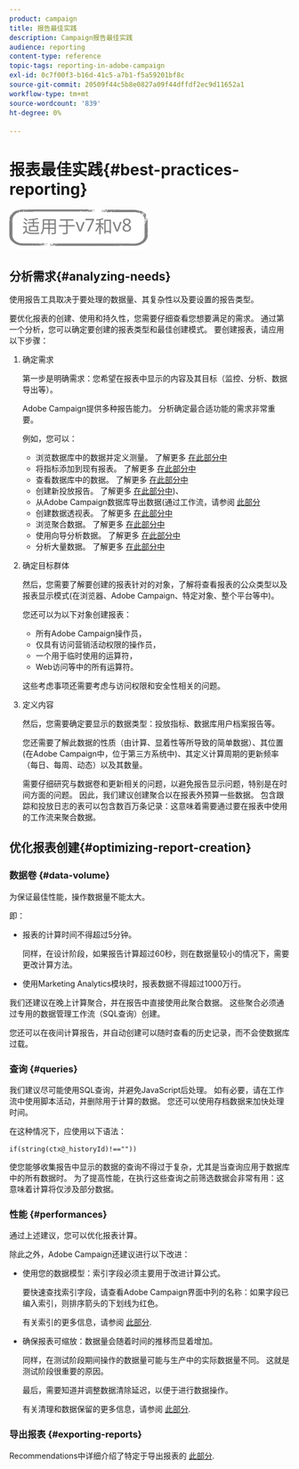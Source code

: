 ```yaml
---
product: campaign
title: 报告最佳实践
description: Campaign报告最佳实践
audience: reporting
content-type: reference
topic-tags: reporting-in-adobe-campaign
exl-id: 0c7f00f3-b16d-41c5-a7b1-f5a59201bf8c
source-git-commit: 20509f44c5b8e0827a09f44dffdf2ec9d11652a1
workflow-type: tm+mt
source-wordcount: '839'
ht-degree: 0%

---
```


# 报表最佳实践{#best-practices-reporting}

![](../../assets/common.svg)

## 分析需求{#analyzing-needs}

使用报告工具取决于要处理的数据量、其复杂性以及要设置的报告类型。

要优化报表的创建、使用和持久性，您需要仔细查看您想要满足的需求。 通过第一个分析，您可以确定要创建的报表类型和最佳创建模式。 要创建报表，请应用以下步骤：

1. 确定需求

   第一步是明确需求：您希望在报表中显示的内容及其目标（监控、分析、数据导出等）。

   Adobe Campaign提供多种报告能力。 分析确定最合适功能的需求非常重要。

   例如，您可以：

   * 浏览数据库中的数据并定义测量。 了解更多 [在此部分中](../../reporting/using/about-cubes.md)
   * 将指标添加到现有报表。 了解更多 [在此部分中](../../reporting/using/about-reports-creation-in-campaign.md)
   * 查看数据库中的数据。 了解更多 [在此部分中](../../reporting/using/about-descriptive-analysis.md)
   * 创建新投放报告。 了解更多 [在此部分中](../../reporting/using/about-reports-creation-in-campaign.md))、
   * 从Adobe Campaign数据库导出数据(通过工作流，请参阅 [此部分](../../workflow/using/about-workflows.md)
   * 创建数据透视表。 了解更多 [在此部分中](../../reporting/using/creating-a-table.md#creating-a-breakdown-or-pivot-table)
   * 浏览聚合数据。 了解更多 [在此部分中](../../reporting/using/about-cubes.md)
   * 使用向导分析数据。 了解更多 [在此部分中](../../reporting/using/about-descriptive-analysis.md)
   * 分析大量数据。 了解更多 [在此部分中](../../reporting/using/about-reports-creation-in-campaign.md)

1. 确定目标群体

   然后，您需要了解要创建的报表针对的对象，了解将查看报表的公众类型以及报表显示模式(在浏览器、Adobe Campaign、特定对象、整个平台等中)。

   您还可以为以下对象创建报表：

   * 所有Adobe Campaign操作员，
   * 仅具有访问营销活动权限的操作员，
   * 一个用于临时使用的运算符，
   * Web访问等中的所有运算符。

   这些考虑事项还需要考虑与访问权限和安全性相关的问题。

1. 定义内容

   然后，您需要确定要显示的数据类型：投放指标、数据库用户档案报告等。

   您还需要了解此数据的性质（由计算、显着性等所导致的简单数据）、其位置(在Adobe Campaign中，位于第三方系统中)、其定义计算周期的更新频率（每日、每周、动态）以及其数量。

   需要仔细研究与数据卷和更新相关的问题，以避免报告显示问题，特别是在时间方面的问题。 因此，我们建议创建聚合以在报表外预算一些数据。 包含跟踪和投放日志的表可以包含数百万条记录：这意味着需要通过要在报表中使用的工作流来聚合数据。

## 优化报表创建{#optimizing-report-creation}

### 数据卷 {#data-volume}

为保证最佳性能，操作数据量不能太大。

即：

* 报表的计算时间不得超过5分钟。

   同样，在设计阶段，如果报告计算超过60秒，则在数据量较小的情况下，需要更改计算方法。

* 使用Marketing Analytics模块时，报表数据不得超过1000万行。

我们还建议在晚上计算聚合，并在报告中直接使用此聚合数据。 这些聚合必须通过专用的数据管理工作流（SQL查询）创建。

您还可以在夜间计算报告，并自动创建可以随时查看的历史记录，而不会使数据库过载。

### 查询 {#queries}

我们建议尽可能使用SQL查询，并避免JavaScript后处理。 如有必要，请在工作流中使用脚本活动，并删除用于计算的数据。 您还可以使用存档数据来加快处理时间。

在这种情况下，应使用以下语法：

```
if(string(ctx@_historyId)!==""))
```

使您能够收集报告中显示的数据的查询不得过于复杂，尤其是当查询应用于数据库中的所有数据时。 为了提高性能，在执行这些查询之前筛选数据会非常有用：这意味着计算将仅涉及部分数据。

### 性能 {#performances}

通过上述建议，您可以优化报表计算。

除此之外，Adobe Campaign还建议进行以下改进：

* 使用您的数据模型：索引字段必须主要用于改进计算公式。

   要快速查找索引字段，请查看Adobe Campaign界面中列的名称：如果字段已编入索引，则排序箭头的下划线为红色。

   有关索引的更多信息，请参阅 [此部分](../../configuration/using/data-model-best-practices.md#indexes).

* 确保报表可缩放：数据量会随着时间的推移而显着增加。

   同样，在测试阶段期间操作的数据量可能与生产中的实际数据量不同。 这就是测试阶段很重要的原因。

   最后，需要知道并调整数据清除延迟，以便于进行数据操作。

   有关清理和数据保留的更多信息，请参阅 [此部分](../../configuration/using/data-model-best-practices.md#data-retention).

### 导出报表 {#exporting-reports}

Recommendations中详细介绍了特定于导出报表的 [此部分](../../reporting/using/actions-on-reports.md#exporting-a-report).
